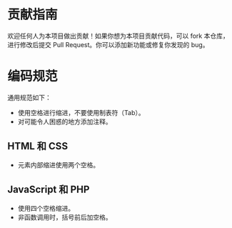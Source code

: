 # 贡献指南
欢迎任何人为本项目做出贡献！如果你想为本项目贡献代码，可以 fork 本仓库，进行修改后提交 Pull Request。你可以添加新功能或修复你发现的 bug。

# 编码规范
通用规范如下：
- 使用空格进行缩进，不要使用制表符（Tab）。
- 对可能令人困惑的地方添加注释。

## HTML 和 CSS
- 元素内部缩进使用两个空格。

## JavaScript 和 PHP
- 使用四个空格缩进。
- 非函数调用时，括号前后加空格。
